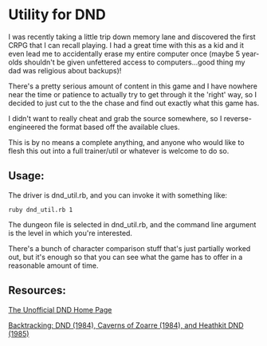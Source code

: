 # Utility for DND

I was recently taking a little trip down memory lane and discovered the first CRPG that I can recall playing. I had a great time with this as a kid and it even lead me to accidentally erase my entire computer once (maybe 5 year-olds shouldn't be given unfettered access to computers...good thing my dad was religious about backups)!

There's a pretty serious amount of content in this game and I have nowhere near the time or patience to actually try to get through it the 'right' way, so I decided to just cut to the the chase and find out exactly what this game has.

I didn't want to really cheat and grab the source somewhere, so I reverse-engineered the format based off the available clues.

This is by no means a complete anything, and anyone who would like to flesh this out into a full trainer/util or whatever is welcome to do so.

## Usage:

The driver is dnd_util.rb, and you can invoke it with something like:

```
ruby dnd_util.rb 1
```

The dungeon file is selected in dnd_util.rb, and the command line argument is the level in which you're interested.

There's a bunch of character comparison stuff that's just partially worked out, but it's enough so that you can see what the game has to offer in a reasonable amount of time.

## Resources:

[The Unofficial DND Home Page](http://www.digital-eel.com/files/dndpage_files/DND.htm)

[Backtracking: DND (1984), Caverns of Zoarre (1984), and Heathkit DND (1985)](http://crpgaddict.blogspot.com/2010/07/backtracking-dnd-1984-caverns-of-zoarre.html)